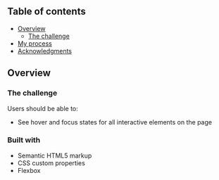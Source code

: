 ## Table of contents

- [Overview](#overview)
  - [The challenge](#the-challenge)
- [My process](#my-process)
- [Acknowledgments](#acknowledgments)

## Overview

### The challenge

Users should be able to:

- See hover and focus states for all interactive elements on the page

### Built with

- Semantic HTML5 markup
- CSS custom properties
- Flexbox
